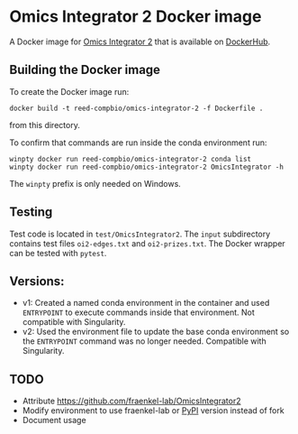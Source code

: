 # Omics Integrator 2 Docker image

A Docker image for [Omics Integrator 2](https://github.com/fraenkel-lab/OmicsIntegrator2) that is available on [DockerHub](https://hub.docker.com/repository/docker/reed-compbio/omics-integrator-2).

## Building the Docker image

To create the Docker image run:
```
docker build -t reed-compbio/omics-integrator-2 -f Dockerfile .
```
from this directory.

To confirm that commands are run inside the conda environment run:
```
winpty docker run reed-compbio/omics-integrator-2 conda list
winpty docker run reed-compbio/omics-integrator-2 OmicsIntegrator -h
```
The `winpty` prefix is only needed on Windows.

## Testing
Test code is located in `test/OmicsIntegrator2`.
The `input` subdirectory contains test files `oi2-edges.txt` and `oi2-prizes.txt`.
The Docker wrapper can be tested with `pytest`.

## Versions:
- v1: Created a named conda environment in the container and used `ENTRYPOINT` to execute commands inside that environment. Not compatible with Singularity.
- v2: Used the environment file to update the base conda environment so the `ENTRYPOINT` command was no longer needed. Compatible with Singularity.

## TODO
- Attribute https://github.com/fraenkel-lab/OmicsIntegrator2
- Modify environment to use fraenkel-lab or [PyPI](https://pypi.org/project/OmicsIntegrator/) version instead of fork
- Document usage
